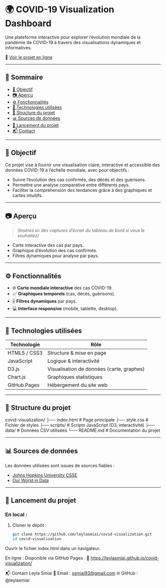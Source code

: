 # 🌍 COVID-19 Visualization Dashboard

Une plateforme interactive pour explorer l’évolution mondiale de la pandémie de COVID-19 à travers des visualisations dynamiques et informatives.

🔗 [Voir le projet en ligne](https://leylasmiai.github.io/covid-visualization/)

---

## 📌 Sommaire

- [🎯 Objectif](#-objectif)
- [📷 Aperçu](#-aperçu)
- [⚙️ Fonctionnalités](#-fonctionnalités)
- [🧰 Technologies utilisées](#-technologies-utilisées)
- [📁 Structure du projet](#-structure-du-projet)
- [📊 Sources de données](#-sources-de-données)
- [🚀 Lancement du projet](#-lancement-du-projet)
- [📬 Contact](#-contact)

---

## 🎯 Objectif

Ce projet vise à fournir une visualisation claire, interactive et accessible des données COVID-19 à l’échelle mondiale, avec pour objectifs :

- Suivre l’évolution des cas confirmés, des décès et des guérisons.
- Permettre une analyse comparative entre différents pays.
- Faciliter la compréhension des tendances grâce à des graphiques et cartes intuitifs.

---

## 📷 Aperçu

> *(Insérez ici des captures d’écran du tableau de bord si vous le souhaitez)*

- Carte interactive des cas par pays.
- Graphique d’évolution des cas confirmés.
- Filtres dynamiques pour analyse par pays.

---

## ⚙️ Fonctionnalités

- 🌐 **Carte mondiale interactive** des cas COVID-19.
- 📈 **Graphiques temporels** (cas, décès, guérisons).
- 🎚 **Filtres dynamiques** par pays.
- 💻 **Interface responsive** (mobile, tablette, desktop).

---

## 🧰 Technologies utilisées

| Technologie     | Rôle                                 |
|----------------|--------------------------------------|
| HTML5 / CSS3    | Structure & mise en page             |
| JavaScript      | Logique & interactivité              |
| D3.js           | Visualisation de données (carte, graphes) |
| Chart.js        | Graphiques statistiques              |
| GitHub Pages    | Hébergement du site web              |

---

## 📁 Structure du projet

covid-visualization/
├── index.html # Page principale
├── style.css # Fichier de styles
├── scripts/ # Scripts JavaScript (D3, interactivité)
├── data/ # Données CSV utilisées
└── README.md # Documentation du projet



---

## 📊 Sources de données

Les données utilisées sont issues de sources fiables :

- [Johns Hopkins University CSSE](https://github.com/CSSEGISandData/COVID-19)
- [Our World in Data](https://ourworldindata.org/coronavirus)

---

## 🚀 Lancement du projet

### En local :

1. Cloner le dépôt :

   ```bash
   git clone https://github.com/leylasmiai/covid-visualization.git
   cd covid-visualization

Ouvrir le fichier index.html dans un navigateur.

En ligne :
Disponible via GitHub Pages :
🔗 https://leylasmiai.github.io/covid-visualization/

📬 Contact
Leyla Smiai
📧 Email : ssmiai93@gmail.com
🌐 GitHub : @leylasmiai
